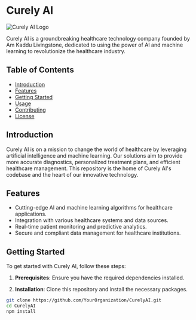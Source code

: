 # Curely AI

![Curely AI Logo](link_to_your_logo.png)

Curely AI is a groundbreaking healthcare technology company founded by Am Kaddu Livingstone, dedicated to using the power of AI and machine learning to revolutionize the healthcare industry.

## Table of Contents
- [Introduction](#introduction)
- [Features](#features)
- [Getting Started](#getting-started)
- [Usage](#usage)
- [Contributing](#contributing)
- [License](#license)

## Introduction

Curely AI is on a mission to change the world of healthcare by leveraging artificial intelligence and machine learning. Our solutions aim to provide more accurate diagnostics, personalized treatment plans, and efficient healthcare management. This repository is the home of Curely AI's codebase and the heart of our innovative technology.

## Features

- Cutting-edge AI and machine learning algorithms for healthcare applications.
- Integration with various healthcare systems and data sources.
- Real-time patient monitoring and predictive analytics.
- Secure and compliant data management for healthcare institutions.

## Getting Started

To get started with Curely AI, follow these steps:

1. **Prerequisites**: Ensure you have the required dependencies installed.

2. **Installation**: Clone this repository and install the necessary packages.

```bash
git clone https://github.com/YourOrganization/CurelyAI.git
cd CurelyAI
npm install
